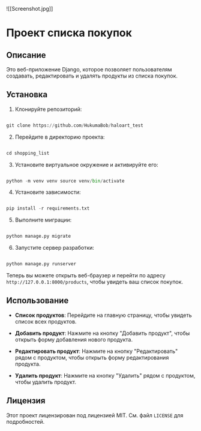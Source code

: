 ![[Screenshot.jpg]]

# Проект списка покупок

## Описание

Это веб-приложение Django, которое позволяет пользователям создавать, редактировать и удалять продукты из списка покупок.

## Установка

1. Клонируйте репозиторий:

```python

git clone https://github.com/HukumaBob/haloart_test

```

2. Перейдите в директорию проекта:

```python

cd shopping_list

```

3. Установите виртуальное окружение и активируйте его:

```python

python -m venv venv source venv/bin/activate

```

4. Установите зависимости:

```python

pip install -r requirements.txt

```

5. Выполните миграции:

```python

python manage.py migrate

```

6. Запустите сервер разработки:

```python

python manage.py runserver

```

Теперь вы можете открыть веб-браузер и перейти по адресу `http://127.0.0.1:8000/products`, чтобы увидеть ваш список покупок.

## Использование

- **Список продуктов**: Перейдите на главную страницу, чтобы увидеть список всех продуктов.

- **Добавить продукт**: Нажмите на кнопку "Добавить продукт", чтобы открыть форму добавления нового продукта.

- **Редактировать продукт**: Нажмите на кнопку "Редактировать" рядом с продуктом, чтобы открыть форму редактирования продукта.

- **Удалить продукт**: Нажмите на кнопку "Удалить" рядом с продуктом, чтобы удалить продукт.

## Лицензия

Этот проект лицензирован под лицензией MIT. См. файл `LICENSE` для подробностей.
